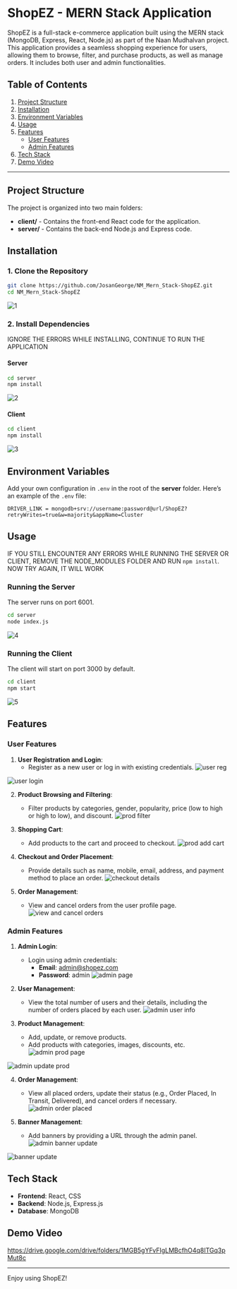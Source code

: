 # ShopEZ - MERN Stack Application

ShopEZ is a full-stack e-commerce application built using the MERN stack (MongoDB, Express, React, Node.js) as part of the Naan Mudhalvan project. This application provides a seamless shopping experience for users, allowing them to browse, filter, and purchase products, as well as manage orders. It includes both user and admin functionalities.

## Table of Contents
1. [Project Structure](#project-structure)
2. [Installation](#installation)
3. [Environment Variables](#environment-variables)
4. [Usage](#usage)
5. [Features](#features)
   - [User Features](#user-features)
   - [Admin Features](#admin-features)
6. [Tech Stack](#tech-stack)
7. [Demo Video](#demo-video)

---

## Project Structure

The project is organized into two main folders:
- **client/** - Contains the front-end React code for the application.
- **server/** - Contains the back-end Node.js and Express code.

## Installation

### 1. Clone the Repository
``` bash
git clone https://github.com/JosanGeorge/NM_Mern_Stack-ShopEZ.git
cd NM_Mern_Stack-ShopEZ
```
![1](https://github.com/user-attachments/assets/26e51f3e-bc82-485f-9e60-09a5491f9f84)

### 2. Install Dependencies
IGNORE THE ERRORS WHILE INSTALLING, CONTINUE TO RUN THE APPLICATION
#### Server
``` bash
cd server
npm install
```
![2](https://github.com/user-attachments/assets/a1d1f003-131c-40f4-a147-b0eb5f390c1a)

#### Client
``` bash
cd client
npm install
```
![3](https://github.com/user-attachments/assets/5aefed41-5559-467c-8e5c-762e3f8c8f27)

## Environment Variables

Add your own configuration in `.env` in the root of the **server** folder. Here’s an example of the `.env` file:
```
DRIVER_LINK = mongodb+srv://username:password@url/ShopEZ?retryWrites=true&w=majority&appName=Cluster
```

## Usage
IF YOU STILL ENCOUNTER ANY ERRORS WHILE RUNNING THE SERVER OR CLIENT, REMOVE THE NODE_MODULES FOLDER AND RUN `npm install`. NOW TRY AGAIN, IT WILL WORK
### Running the Server
The server runs on port 6001.
``` bash
cd server
node index.js
```
![4](https://github.com/user-attachments/assets/1d2f2f92-dca5-4f0c-90c0-d61b8db97c8a)

### Running the Client
The client will start on port 3000 by default.
``` bash
cd client
npm start
```
![5](https://github.com/user-attachments/assets/8fc43d92-5936-44d4-a32e-5addd7987214)


## Features

### User Features
1. **User Registration and Login**:
   - Register as a new user or log in with existing credentials.
![user reg](https://github.com/user-attachments/assets/f58866b0-5d69-4085-b2ba-4ae55de41681)

![user login](https://github.com/user-attachments/assets/2ca889a2-b5aa-4b89-96af-55f1ab7ee456)

   
2. **Product Browsing and Filtering**:
   - Filter products by categories, gender, popularity, price (low to high or high to low), and discount.
![prod filter](https://github.com/user-attachments/assets/141a8dbd-7e50-49be-b6d5-a689deb4d51d)

   
3. **Shopping Cart**:
   - Add products to the cart and proceed to checkout.
![prod add cart](https://github.com/user-attachments/assets/ad768c45-ef76-4271-ae61-7bea0edd7ad0)

   
4. **Checkout and Order Placement**:
   - Provide details such as name, mobile, email, address, and payment method to place an order.
![checkout details](https://github.com/user-attachments/assets/01fe54cc-dcdb-4ca7-9177-af28063bc3bc)

   
5. **Order Management**:
   - View and cancel orders from the user profile page.
![view and cancel orders](https://github.com/user-attachments/assets/4b60e647-de4d-46c7-967b-d9805e309f4a)


### Admin Features
1. **Admin Login**:
   - Login using admin credentials:
     - **Email**: admin@shopez.com
     - **Password**: admin
![admin page](https://github.com/user-attachments/assets/b4012a66-c85a-4b4b-b813-4ac364f441e0)

2. **User Management**:
   - View the total number of users and their details, including the number of orders placed by each user.
![admin user info](https://github.com/user-attachments/assets/8dca218b-7022-418c-a173-58f1ff01d556)
   
3. **Product Management**:
   - Add, update, or remove products.
   - Add products with categories, images, discounts, etc.
![admin prod page](https://github.com/user-attachments/assets/8b28eba3-735a-42ee-9b6a-0c8772b0b138)

![admin update prod](https://github.com/user-attachments/assets/abe3f063-f292-4b9a-9b5b-22ffc41a4a92)

4. **Order Management**:
   - View all placed orders, update their status (e.g., Order Placed, In Transit, Delivered), and cancel orders if necessary.
![admin order placed](https://github.com/user-attachments/assets/99ca1dca-bd99-49b1-ab52-6ba194084520)

5. **Banner Management**:
   - Add banners by providing a URL through the admin panel.
![admin banner update](https://github.com/user-attachments/assets/ee4aaddf-4322-4c85-a44e-6000ae6a5b5e)

![banner update](https://github.com/user-attachments/assets/fa993eb3-5068-4bee-98d3-e7f8782967aa)

## Tech Stack
- **Frontend**: React, CSS
- **Backend**: Node.js, Express.js
- **Database**: MongoDB

## Demo Video
https://drive.google.com/drive/folders/1MGB5gYFvFIgLMBcfhO4q8ITGq3pMut8c

---

Enjoy using ShopEZ!
